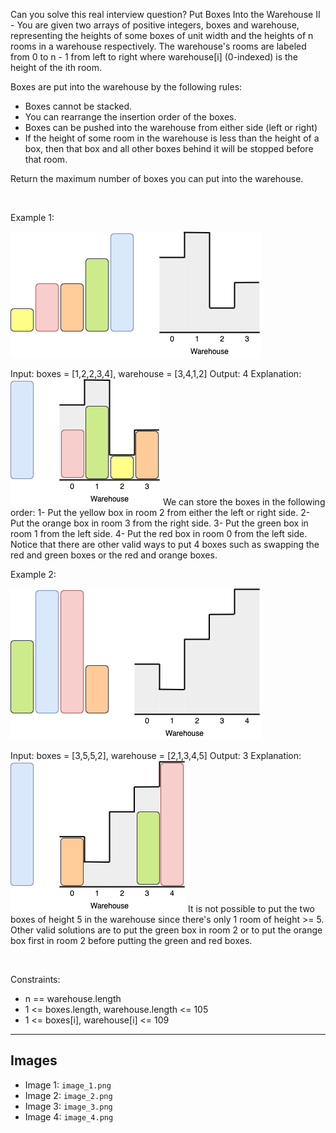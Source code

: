 Can you solve this real interview question? Put Boxes Into the Warehouse II - You are given two arrays of positive integers, boxes and warehouse, representing the heights of some boxes of unit width and the heights of n rooms in a warehouse respectively. The warehouse's rooms are labeled from 0 to n - 1 from left to right where warehouse[i] (0-indexed) is the height of the ith room.

Boxes are put into the warehouse by the following rules:

 * Boxes cannot be stacked.
 * You can rearrange the insertion order of the boxes.
 * Boxes can be pushed into the warehouse from either side (left or right)
 * If the height of some room in the warehouse is less than the height of a box, then that box and all other boxes behind it will be stopped before that room.

Return the maximum number of boxes you can put into the warehouse.

 

Example 1:

![Example 1](./image_1.png)


Input: boxes = [1,2,2,3,4], warehouse = [3,4,1,2]
Output: 4
Explanation:
![Example 2](./image_2.png)
We can store the boxes in the following order:
1- Put the yellow box in room 2 from either the left or right side.
2- Put the orange box in room 3 from the right side.
3- Put the green box in room 1 from the left side.
4- Put the red box in room 0 from the left side.
Notice that there are other valid ways to put 4 boxes such as swapping the red and green boxes or the red and orange boxes.


Example 2:

![Example 3](./image_3.png)


Input: boxes = [3,5,5,2], warehouse = [2,1,3,4,5]
Output: 3
Explanation:
![Example 4](./image_4.png)
It is not possible to put the two boxes of height 5 in the warehouse since there's only 1 room of height >= 5.
Other valid solutions are to put the green box in room 2 or to put the orange box first in room 2 before putting the green and red boxes.


 

Constraints:

 * n == warehouse.length
 * 1 <= boxes.length, warehouse.length <= 105
 * 1 <= boxes[i], warehouse[i] <= 109

---

## Images

- Image 1: `image_1.png`
- Image 2: `image_2.png`
- Image 3: `image_3.png`
- Image 4: `image_4.png`
